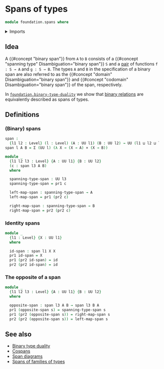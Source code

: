 # Spans of types

```agda
module foundation.spans where
```

<details><summary>Imports</summary>

```agda
open import foundation.dependent-pair-types
open import foundation.universe-levels

open import foundation-core.cartesian-product-types
open import foundation-core.function-types
```

</details>

## Idea

A {{#concept "binary span"}} from `A` to `B` consists of a {{#concept "spanning type" Disambiguation="binary span"}} `S` and a [pair](foundation.dependent-pair-types.md) of functions `f : S → A` and `g : S → B`. The types `A` and `B` in the specification of a binary span are also
referred to as the {{#concept "domain" Disambiguation="binary span"}} and {{#concept "codomain" Disambiguation="binary span"}} of the span, respectively.

In [`foundation.binary-type-duality`](foundation.binary-type-duality.md) we show that [binary relations](foundation.binary-relations.md) are equivalently described as spans of types.
  
## Definitions

### (Binary) spans

```agda
span :
  {l1 l2 : Level} (l : Level) (A : UU l1) (B : UU l2) → UU (l1 ⊔ l2 ⊔ lsuc l)
span l A B = Σ (UU l) (λ X → (X → A) × (X → B))

module _
  {l1 l2 l3 : Level} {A : UU l1} {B : UU l2}
  (c : span l3 A B)
  where

  spanning-type-span : UU l3
  spanning-type-span = pr1 c

  left-map-span : spanning-type-span → A
  left-map-span = pr1 (pr2 c)

  right-map-span : spanning-type-span → B
  right-map-span = pr2 (pr2 c)
```

### Identity spans

```agda
module _
  {l1 : Level} {X : UU l1}
  where

  id-span : span l1 X X
  pr1 id-span = X
  pr1 (pr2 id-span) = id
  pr2 (pr2 id-span) = id
```

### The opposite of a span

```agda
module _
  {l1 l2 l3 : Level} {A : UU l1} {B : UU l2}
  where

  opposite-span : span l3 A B → span l3 B A
  pr1 (opposite-span s) = spanning-type-span s
  pr1 (pr2 (opposite-span s)) = right-map-span s
  pr2 (pr2 (opposite-span s)) = left-map-span s
```

## See also

- [Binary type duality](foundation.binary-type-duality.md)
- [Cospans](foundation.cospans.md)
- [Span diagrams](foundation.span-diagrams.md)
- [Spans of families of types](foundation.spans-families-of-types.md)
